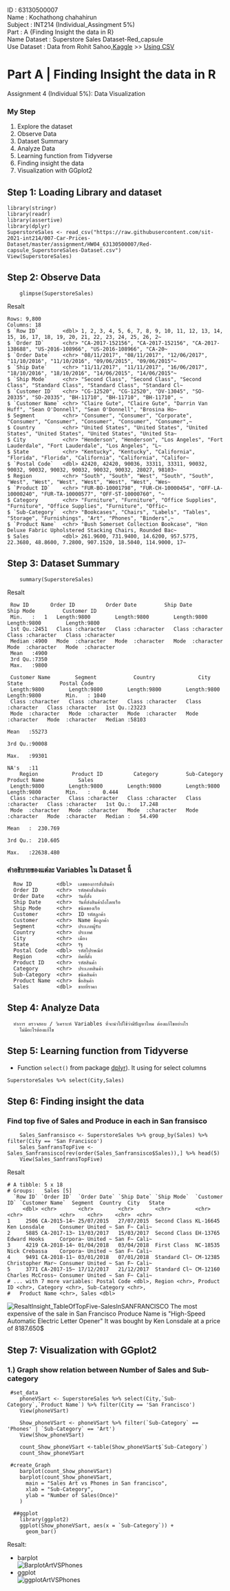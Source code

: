 ID : 63130500007 <br>
Name : Kochathong chahahirun <br>
Subject : INT214 (Individual_Assingment 5%) <br>
Part : A {Finding Insight the data in R} <br>
Name Dataset : Superstore Sales Dataset-Red_capsule <br>
Use Dataset : Data from Rohit Sahoo,[Kaggle](https://www.kaggle.com/rohitsahoo/sales-forecasting) >> [Using CSV](https://raw.githubusercontent.com/safesit23/INT214-Statistics/main/datasets/superstore_sales.csv)

## 

# Part A | Finding Insight the data in R<br>
Assignment 4 (Individual 5%): Data Visualization <br>
### My Step
1. Explore the dataset
2. Observe Data
3. Dataset Summary
4. Analyze Data
5. Learning function from Tidyverse
6. Finding insight the data
7. Visualization with GGplot2

## Step 1: Loading Library and dataset
    
    library(stringr)
    library(readr)
    library(assertive)
    library(dplyr)
    SuperstoreSales <- read_csv("https://raw.githubusercontent.com/sit-2021-int214/007-Car-Prices-Dataset/master/assignment/HW04_63130500007/Red-capsule_SuperstoreSales-Dataset.csv")
    View(SuperstoreSales)
    
## Step 2: Observe Data
```
    glimpse(SuperstoreSales)
```
Resalt
```
Rows: 9,800
Columns: 18
$ `Row ID`        <dbl> 1, 2, 3, 4, 5, 6, 7, 8, 9, 10, 11, 12, 13, 14, 15, 16, 17, 18, 19, 20, 21, 22, 23, 24, 25, 26, 2~
$ `Order ID`      <chr> "CA-2017-152156", "CA-2017-152156", "CA-2017-138688", "US-2016-108966", "US-2016-108966", "CA-20~
$ `Order Date`    <chr> "08/11/2017", "08/11/2017", "12/06/2017", "11/10/2016", "11/10/2016", "09/06/2015", "09/06/2015"~
$ `Ship Date`     <chr> "11/11/2017", "11/11/2017", "16/06/2017", "18/10/2016", "18/10/2016", "14/06/2015", "14/06/2015"~
$ `Ship Mode`     <chr> "Second Class", "Second Class", "Second Class", "Standard Class", "Standard Class", "Standard Cl~
$ `Customer ID`   <chr> "CG-12520", "CG-12520", "DV-13045", "SO-20335", "SO-20335", "BH-11710", "BH-11710", "BH-11710", ~
$ `Customer Name` <chr> "Claire Gute", "Claire Gute", "Darrin Van Huff", "Sean O'Donnell", "Sean O'Donnell", "Brosina Ho~
$ Segment         <chr> "Consumer", "Consumer", "Corporate", "Consumer", "Consumer", "Consumer", "Consumer", "Consumer",~
$ Country         <chr> "United States", "United States", "United States", "United States", "United States", "United Sta~
$ City            <chr> "Henderson", "Henderson", "Los Angeles", "Fort Lauderdale", "Fort Lauderdale", "Los Angeles", "L~
$ State           <chr> "Kentucky", "Kentucky", "California", "Florida", "Florida", "California", "California", "Califor~
$ `Postal Code`   <dbl> 42420, 42420, 90036, 33311, 33311, 90032, 90032, 90032, 90032, 90032, 90032, 90032, 28027, 98103~
$ Region          <chr> "South", "South", "West", "South", "South", "West", "West", "West", "West", "West", "West", "Wes~
$ `Product ID`    <chr> "FUR-BO-10001798", "FUR-CH-10000454", "OFF-LA-10000240", "FUR-TA-10000577", "OFF-ST-10000760", "~
$ Category        <chr> "Furniture", "Furniture", "Office Supplies", "Furniture", "Office Supplies", "Furniture", "Offic~
$ `Sub-Category`  <chr> "Bookcases", "Chairs", "Labels", "Tables", "Storage", "Furnishings", "Art", "Phones", "Binders",~
$ `Product Name`  <chr> "Bush Somerset Collection Bookcase", "Hon Deluxe Fabric Upholstered Stacking Chairs, Rounded Bac~
$ Sales           <dbl> 261.9600, 731.9400, 14.6200, 957.5775, 22.3680, 48.8600, 7.2800, 907.1520, 18.5040, 114.9000, 17~
```
## Step 3: Dataset Summary
```
    summary(SuperstoreSales)
```
Resalt
```
 Row ID       Order ID          Order Date         Ship Date          Ship Mode         Customer ID       
 Min.   :   1   Length:9800        Length:9800        Length:9800        Length:9800        Length:9800       
 1st Qu.:2451   Class :character   Class :character   Class :character   Class :character   Class :character  
 Median :4900   Mode  :character   Mode  :character   Mode  :character   Mode  :character   Mode  :character  
 Mean   :4900                                                                                                 
 3rd Qu.:7350                                                                                                 
 Max.   :9800                                                                                                 
                                                                                                              
 Customer Name        Segment            Country              City              State            Postal Code   
 Length:9800        Length:9800        Length:9800        Length:9800        Length:9800        Min.   : 1040  
 Class :character   Class :character   Class :character   Class :character   Class :character   1st Qu.:23223  
 Mode  :character   Mode  :character   Mode  :character   Mode  :character   Mode  :character   Median :58103  
                                                                                                Mean   :55273  
                                                                                                3rd Qu.:90008  
                                                                                                Max.   :99301  
                                                                                                NA's   :11     
    Region           Product ID          Category         Sub-Category       Product Name           Sales          
 Length:9800        Length:9800        Length:9800        Length:9800        Length:9800        Min.   :    0.444  
 Class :character   Class :character   Class :character   Class :character   Class :character   1st Qu.:   17.248  
 Mode  :character   Mode  :character   Mode  :character   Mode  :character   Mode  :character   Median :   54.490  
                                                                                                Mean   :  230.769  
                                                                                                3rd Qu.:  210.605  
                                                                                                Max.   :22638.480  
```
### คำอธิบายของแต่ละ Variables ใน Dataset นี้    
      Row ID        <dbl>  เลขของการสั่งสินค้า
      Order ID      <chr>  รหัสคำสั่งสินค้า
      Order Date    <chr>  วันที่สั่ง
      Ship Date     <chr>  วันที่ส่งสินค้าถึงโดยเรือ
      Ship Mode     <chr>  ชนิดของเรือ
      Customer      <chr>  ID รหัสลูกค้า
      Customer      <chr>  Name ชื่อลูกค้า
      Segment       <chr>  ประเภทผู้รับ
      Country       <chr>  ประเทศ
      City          <chr>  เมือง
      State         <chr>  รัฐ
      Postal Code   <dbl>  รหัสไปรษณีย์
      Region        <chr>  ทิศที่ตั้ง 
      Product ID    <chr>  รหัสสินค้า
      Category      <chr>  ประเภทสินค้า
      Sub-Category  <chr>  ชนิดสินค้า
      Product Name  <chr>  ชื่อสินค้า
      Sales         <dbl>  ขายที่ราคา
      
## Step 4: Analyze Data
      ทำการ ตรวจสอบ / วิเคราะห์ Variables ที่จะนำไปใช้ว่ามีปัญหาไหม ต้องแก้ไขอย่างไร
        ไม่มีอะไรต้องแก้ไข
      
## Step 5: Learning function from Tidyverse 
- Function `select()` from package [dplyr](https://dplyr.tidyverse.org/articles/dplyr.html#select-columns-with-select)). It using for select columns
```
SuperstoreSales %>% select(City,Sales)
```

## Step 6: Finding insight the data  
### Find top five of Sales and Produce in each in San fransisco
```
    Sales_Sanfransisco <- SuperstoreSales %>% group_by(Sales) %>% filter(City == 'San Francisco') 
    Sales_SanfransTopFive <- Sales_Sanfransisco[rev(order(Sales_Sanfransisco$Sales)),] %>% head(5)
    View(Sales_SanfransTopFive)
```
Resalt
```
# A tibble: 5 x 18
# Groups:   Sales [5]
  `Row ID` `Order ID`  `Order Date` `Ship Date` `Ship Mode`  `Customer ID` `Customer Name`  Segment  Country  City   State
     <dbl> <chr>       <chr>        <chr>       <chr>        <chr>         <chr>            <chr>    <chr>    <chr>  <chr>
1     2506 CA-2015-14~ 25/07/2015   27/07/2015  Second Class KL-16645      Ken Lonsdale     Consumer United ~ San F~ Cali~
2     5885 CA-2017-13~ 13/03/2017   15/03/2017  Second Class EH-13765      Edward Hooks     Corpora~ United ~ San F~ Cali~
3     4219 CA-2018-14~ 01/04/2018   03/04/2018  First Class  NC-18535      Nick Crebassa    Corpora~ United ~ San F~ Cali~
4     9491 CA-2018-11~ 03/01/2018   07/01/2018  Standard Cl~ CM-12385      Christopher Mar~ Consumer United ~ San F~ Cali~
5     3771 CA-2017-15~ 17/12/2017   21/12/2017  Standard Cl~ CM-12160      Charles McCross~ Consumer United ~ San F~ Cali~
# ... with 7 more variables: Postal Code <dbl>, Region <chr>, Product ID <chr>, Category <chr>, Sub-Category <chr>,
#   Product Name <chr>, Sales <dbl>
```
![ResaltInsight_TableOfTopFive-SalesInSANFRANCISCO](./Pic/PART-A_ResaltInsight_TableOfTopFive-SalesInSANFRANCISCO.png)
The most expensive of the sale in San Francisco Produce Name is "High-Speed Automatic Electric Letter Opener" It was bought by Ken Lonsdale at a price of 8187.650$

## Step 7: Visualization with GGplot2
### 1.) Graph show relation between Number of Sales and Sub-category
```
 #set_data
    phoneVSart <- SuperstoreSales %>% select(City,`Sub-Category`,`Product Name`) %>% filter(City == 'San Francisco')
    View(phoneVSart)
    
    Show_phoneVSart <- phoneVSart %>% filter(`Sub-Category` == 'Phones' | `Sub-Category` == 'Art')
    View(Show_phoneVSart)
    
    count_Show_phoneVSart <-table(Show_phoneVSart$`Sub-Category`)
    count_Show_phoneVSart
    
 #create_Graph
    barplot(count_Show_phoneVSart)
    barplot(count_Show_phoneVSart,
      main = "Sales Art vs Phones in San francisco",
      xlab = "Sub-Category",
      ylab = "Number of Sales(Once)"
    )
    
  ##ggplot
    library(ggplot2)
    ggplot(Show_phoneVSart, aes(x = `Sub-Category`)) + 
      geom_bar()
```
Resalt: <br>
- barplot <br>
![BarplotArtVSPhones](./Pic/PART-A_BarplotArtVSPhones.png) <br>
- ggplot <br>
![ggplotArtVSPhones](./Pic/PART-A_ggplotArtVSPhones.png) <br>
